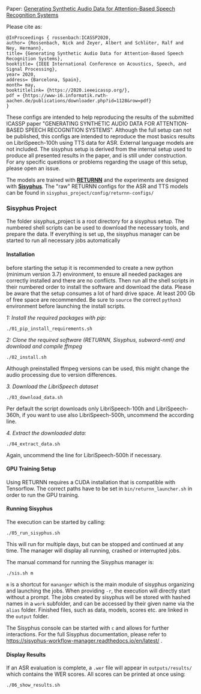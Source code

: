 Paper: [Generating Synthetic Audio Data for Attention-Based Speech Recognition Systems](https://www-i6.informatik.rwth-aachen.de/publications/download/1128/Rossenbach-ICASSP-2020.pdf)

Please cite as:
```
@InProceedings { rossenbach:ICASSP2020,
author= {Rossenbach, Nick and Zeyer, Albert and Schlüter, Ralf and Ney, Hermann},
title= {Generating Synthetic Audio Data for Attention-Based Speech Recognition Systems},
booktitle= {IEEE International Conference on Acoustics, Speech, and Signal Processing},
year= 2020,
address= {Barcelona, Spain},
month= may,
booktitlelink= {https://2020.ieeeicassp.org/},
pdf = {https://www-i6.informatik.rwth-aachen.de/publications/downloader.php?id=1128&row=pdf}
}
```


These configs are intended to help reproducing the results of the submitted ICASSP paper "GENERATING SYNTHETIC AUDIO DATA FOR ATTENTION-BASED SPEECH RECOGNITION SYSTEMS".
Although the full setup can not be published, this configs are intended to reproduce the most basics results on LibriSpeech-100h using TTS data for ASR.
External language models are not included.
The sisyphus setup is derived from the internal setup used to produce all presented results in the paper, and is still under construction.
For any specific questions or problems regarding the usage of this setup, please open an issue.

The models are trained with [**RETURNN**](https://www.github.com/rwth-i6/returnn) and the experiments are designed 
with [**Sisyphus**](https://www.github.com/rwth-i6/sisyphus). The "raw" RETURNN configs for the ASR and TTS models can
 be found in 
`sisyphus_project/config/returnn-configs/`


### Sisyphus Project

The folder sisyphus_project is a root directory for a sisyphus setup. The numbered shell scripts can be used to download the necessary tools, and prepare the data. If everything is set up, the sisyphus manager can be started to run all necessary jobs automatically

#### Installation

before starting the setup it is recommended to create a new python (minimum version 3.7) environment, to ensure all needed packages are correctly installed and there are no conflicts.
Then run all the shell scripts in their numbered order to install the software and download the data. Please be aware that the setup consumes a lot of hard drive space. At least 200 Gb of free space are recommended. Be sure to `source` the correct `python3` environment before launching the install scripts.


_1: Install the required packages with pip:_
```
./01_pip_install_requirements.sh
```

_2: Clone the required software (RETURNN, Sisyphus, subword-nmt) and download and compile ffmpeg_
```
./02_install.sh
```
Although preinstalled ffmpeg versions can be used, this might change the audio processing due to version differences.

_3. Download the LibriSpeech dataset_
```
./03_download_data.sh
```
Per default the script downloads only LibriSpeech-100h and LibriSpeech-360h, if you want to use also LibriSpeech-500h, uncommend the according line.

_4. Extract the downloaded data:_
```
./04_extract_data.sh
```
Again, uncommend the line for LibriSpeech-500h if necessary.

#### GPU Training Setup

Using RETURNN requires a CUDA installation that is compatible with Tensorflow.
The correct paths have to be set in `bin/returnn_launcher.sh` in order to run the GPU training.

#### Running Sisyphus

The execution can be started by calling:

```
./05_run_sisyphus.sh
```

This will run for multiple days, but can be stopped and continued at any time.
The manager will display all running, crashed or interrupted jobs.

The manual command for running the Sisyphus manager is:

```
./sis.sh m
```
`m` is a shortcut for `mananger` which is the main module of sisyphus organizing and launching the jobs. When 
providing `-r`, the execution will directly start without a prompt.
The jobs created by sisyphus will be stored with hashed names in a `work` subfolder,
and can be accessed by their given name via the `alias` folder.
Finished files, such as data, models, scores etc. are linked in the `output` folder.

The Sisyphus console can be started with `c` and allows for further interactions.
For the full Sisyphus documentation, please refer to https://sisyphus-workflow-manager.readthedocs.io/en/latest/ .

#### Display Results

If an ASR evaluation is complete, a `.wer` file will appear in `outputs/results/` which contains the WER scores.
All scores can be printed at once using:

```
./06_show_results.sh
``` 


